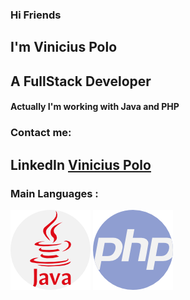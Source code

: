 ### Hi Friends
## I'm Vinicius Polo
## A FullStack Developer

#### Actually I'm working with Java and PHP

### Contact me:
## LinkedIn [Vinicius Polo](https://www.linkedin.com/in/vinicius-polo-9138912a)

### Main Languages :

![Java](java-1.png) ![PHP](php-3.png)
